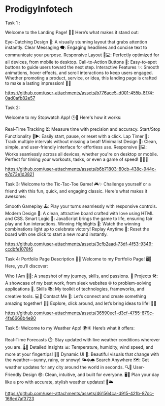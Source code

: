 # ProdigyInfotech

Task 1 :

Welcome to the Landing Page! 🚀✨
Here’s what makes it stand out:

Eye-Catching Design 🎨: A visually stunning layout that grabs attention instantly.
Clear Messaging 🗨️: Engaging headlines and concise text to communicate your purpose.
Responsive Layout 📱💻: Perfectly optimized for all devices, from mobile to desktop.
Call-to-Action Buttons 🔘: Easy-to-spot buttons to guide users toward the next step.
Interactive Features ✨: Smooth animations, hover effects, and scroll interactions to keep users engaged.
Whether promoting a product, service, or idea, this landing page is crafted to make a lasting impression! 🌟🌐


https://github.com/user-attachments/assets/b776ace5-d001-455b-8f74-0ad0afb82e57


Task 2:

Welcome to my Stopwatch App! 🕒🔢
Here's how it works:

Real-Time Tracking ⏳: Measure time with precision and accuracy.
Start/Stop Functionality 🛑▶️: Easily start, pause, or reset with a click.
Lap Timer 🏁: Track multiple intervals without missing a beat!
Minimalist Design 🎨: Clean, simple, and user-friendly interface for effortless use.
Responsive 📱💻: Works seamlessly across all devices, whether you're on desktop or mobile.
Perfect for timing your workouts, tasks, or even a game of speed! 🏃‍♂️💨

https://github.com/user-attachments/assets/b6b71803-80cb-438c-944c-e7d73e1d3821


Task 3:
Welcome to the Tic-Tac-Toe Game! 🎮✨
Challenge yourself or a friend with this fun, quick, and engaging classic. Here's what makes it awesome:

Smooth Gameplay 🕹️: Play your turns seamlessly with responsive controls.
Modern Design 🎨: A clean, attractive board crafted with love using HTML and CSS.
Smart Logic 🤖: JavaScript brings the game to life, ensuring fair play and fun interactions.
Winning Highlights 🌟: Watch the winning combinations light up to celebrate victory!
Replay Anytime 🔄: Reset the board with one click to start a new round instantly.



https://github.com/user-attachments/assets/3cfb2aad-73df-4f53-9349-ccdbfe1078f6


Task 4:
Portfolio Page Description 🌟✨
Welcome to my Portfolio Page! 🖥️💼
Here, you’ll discover:

Who I Am 🙋‍♂️: A snapshot of my journey, skills, and passions. 🚀
Projects 🛠️: A showcase of my best work, from sleek websites 🌐 to problem-solving applications 📱.
Skills 📚: My toolkit of technologies, frameworks, and creative tools. 💻🎨
Contact Me 📩: Let’s connect and create something amazing together! 🤝💡
Explore, click around, and let’s bring ideas to life! 🌈✨



https://github.com/user-attachments/assets/36590ec1-d3cf-4755-879c-4fa6668b4e90



Task 5:
Welcome to my Weather App! 🌍☀️
Here’s what it offers:

Real-Time Forecasts ⏱️: Stay updated with live weather conditions wherever you are. 🌡️🌈
Detailed Insights 📊: Temperature, humidity, wind speed, and more at your fingertips! 💨💧
Dynamic UI 🎨: Beautiful visuals that change with the weather—sunny, rainy, or snowy! 🌤️❄️🌧️
Search Anywhere 🗺️: Get weather updates for any city around the world in seconds. 🔍🗼
User-Friendly Design 😎: Clean, intuitive, and built for everyone. 🖥️📱
Plan your day like a pro with accurate, stylish weather updates! 🌟🌥️



https://github.com/user-attachments/assets/461564ca-d915-421b-87dc-166ed7af3723

